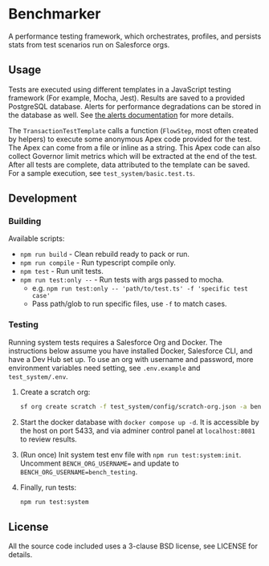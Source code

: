 # Benchmarker

A performance testing framework, which orchestrates, profiles, and persists stats from test scenarios run on Salesforce orgs.

## Usage

Tests are executed using different templates in a JavaScript testing framework (For example, Mocha, Jest). Results are saved to a provided PostgreSQL database. Alerts for performance degradations can be stored in the database as well. See [the alerts documentation](./docs/user/alerts.md) for more details.

The `TransactionTestTemplate` calls a function (`FlowStep`, most often created by helpers) to execute some anonymous Apex code provided for the test. The Apex can come from a file or inline as a string. This Apex code can also collect Governor limit metrics which will be extracted at the end of the test. After all tests are complete, data attributed to the template can be saved. For a sample execution, see `test_system/basic.test.ts`.

## Development

### Building

Available scripts:

* `npm run build` - Clean rebuild ready to pack or run.
* `npm run compile` - Run typescript compile only.
* `npm test` - Run unit tests.
* `npm run test:only --` - Run tests with args passed to mocha.
  * e.g. `npm run test:only -- 'path/to/test.ts' -f 'specific test case'`
  * Pass path/glob to run specific files, use `-f` to match cases.

### Testing

Running system tests requires a Salesforce Org and Docker. The instructions below assume you have installed Docker, Salesforce CLI, and have a Dev Hub set up. To use an org with username and password, more environment variables need setting, see `.env.example` and `test_system/.env`.

1. Create a scratch org:

    ```sh
    sf org create scratch -f test_system/config/scratch-org.json -a bench_testing
    ```

1. Start the docker database with `docker compose up -d`. It is accessible by the host on port 5433, and via adminer control panel at `localhost:8081` to review results.

1. (Run once) Init system test env file with `npm run test:system:init`. Uncomment `BENCH_ORG_USERNAME=` and update to `BENCH_ORG_USERNAME=bench_testing`.

1. Finally, run tests:

    ```sh
    npm run test:system
    ```

## License

All the source code included uses a 3-clause BSD license, see LICENSE for details.
